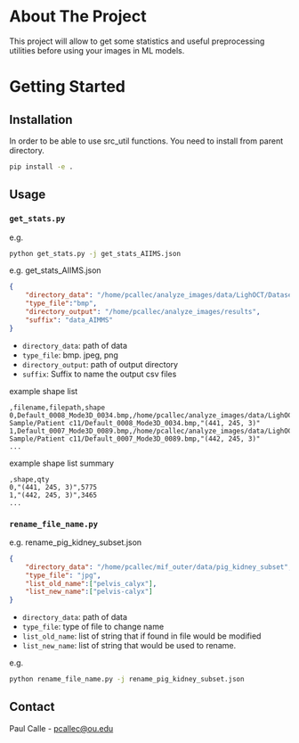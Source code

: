 # About The Project

This project will allow to get some statistics and useful preprocessing utilities before using your images in ML models.

# Getting Started

## Installation

In order to be able to use src_util functions. You need to install from parent directory.
```bash
pip install -e .
```

## Usage

### `get_stats.py`
e.g.
```bash
python get_stats.py -j get_stats_AIIMS.json
```

e.g. 
get_stats_AIIMS.json
```json
{
    "directory_data": "/home/pcallec/analyze_images/data/LighOCT/Dataset/AIIMS_Dataset",
    "type_file":"bmp",
    "directory_output": "/home/pcallec/analyze_images/results",
    "suffix": "data_AIMMS"
}
```
* `directory_data`: path of data
* `type_file`: bmp. jpeg, png
* `directory_output`: path of output directory
*  `suffix`: Suffix to name the output csv files


example shape list
```csv
,filename,filepath,shape
0,Default_0008_Mode3D_0034.bmp,/home/pcallec/analyze_images/data/LighOCT/Dataset/AIIMS_Dataset/Cancer Sample/Patient c11/Default_0008_Mode3D_0034.bmp,"(441, 245, 3)"
1,Default_0007_Mode3D_0089.bmp,/home/pcallec/analyze_images/data/LighOCT/Dataset/AIIMS_Dataset/Cancer Sample/Patient c11/Default_0007_Mode3D_0089.bmp,"(442, 245, 3)"
...
```
example shape list summary
```csv
,shape,qty
0,"(441, 245, 3)",5775
1,"(442, 245, 3)",3465
...
```

### `rename_file_name.py`

e.g. 
rename_pig_kidney_subset.json
```json
{
    "directory_data": "/home/pcallec/mif_outer/data/pig_kidney_subset",
    "type_file": "jpg",
    "list_old_name":["pelvis_calyx"],
    "list_new_name":["pelvis-calyx"]
}
```

* `directory_data`: path of data
* `type_file`: type of file to change name
* `list_old_name`: list of string that if found in file would be modified
*  `list_new_name`: list of string that would be used to rename.

e.g.
```bash
python rename_file_name.py -j rename_pig_kidney_subset.json
```

## Contact

Paul Calle - pcallec@ou.edu
